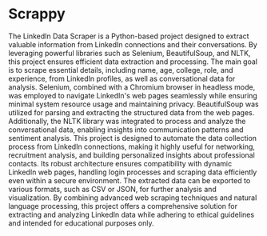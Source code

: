 # Scrappy
The LinkedIn Data Scraper is a Python-based project designed to extract valuable information from LinkedIn connections and their conversations. By leveraging powerful libraries such as Selenium, BeautifulSoup, and NLTK, this project ensures efficient data extraction and processing. The main goal is to scrape essential details, including name, age, college, role, and experience, from LinkedIn profiles, as well as conversational data for analysis. 
Selenium, combined with a Chromium browser in headless mode, was employed to navigate LinkedIn's web pages seamlessly while ensuring minimal system resource usage and maintaining privacy. BeautifulSoup was utilized for parsing and extracting the structured data from the web pages. Additionally, the NLTK library was integrated to process and analyze the conversational data, enabling insights into communication patterns and sentiment analysis.
This project is designed to automate the data collection process from LinkedIn connections, making it highly useful for networking, recruitment analysis, and building personalized insights about professional contacts. Its robust architecture ensures compatibility with dynamic LinkedIn web pages, handling login processes and scraping data efficiently even within a secure environment.
The extracted data can be exported to various formats, such as CSV or JSON, for further analysis and visualization. By combining advanced web scraping techniques and natural language processing, this project offers a comprehensive solution for extracting and analyzing LinkedIn data while adhering to ethical guidelines and intended for educational purposes only.
